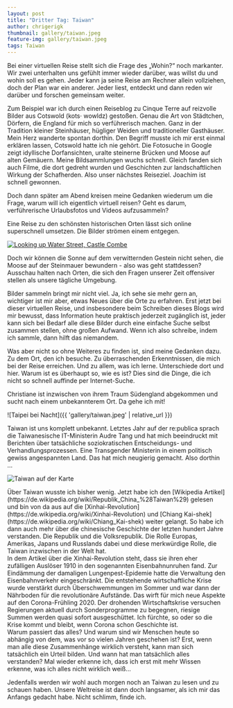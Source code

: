 ```yaml
---
layout: post
title: "Dritter Tag: Taiwan"
author: chrigerigk
thumbnail: gallery/taiwan.jpeg
feature-img: gallery/taiwan.jpeg
tags: Taiwan
---
```


<div class="author christiane"></div>
Bei einer virtuellen Reise stellt sich die Frage des „Wohin?“ noch markanter. Wir zwei unterhalten uns gefühlt immer wieder darüber, was willst du und wohin soll es gehen. Jeder kann ja seine Reise am Rechner allein vollziehen, doch der Plan war ein anderer. Jeder liest, entdeckt und dann reden wir darüber und forschen gemeinsam weiter.

Zum Beispiel war ich durch einen Reiseblog zu Cinque Terre auf reizvolle Bilder aus Cotswold (kots·
wowldz) gestoßen. Genau die Art von Städtchen, Dörfern, die England für mich so verführerisch machen. Ganz in der Tradition kleiner Steinhäuser, hügliger Weiden und traditioneller Gasthäuser. Mein Herz wanderte spontan dorthin. Den Begriff musste ich mir erst einmal erklären lassen, Cotswold hatte ich nie gehört. Die Fotosuche in Google zeigt idyllische Dorfansichten, uralte steinerne Brücken und Moose auf alten Gemäuern. Meine Bildsammlungen wuchs schnell. Gleich fanden sich auch Filme, die dort gedreht wurden und Geschichten zur landschaftlichen Wirkung der Schafherden. Also unser nächstes Reiseziel. Joachim ist schnell gewonnen.

Doch dann später am Abend kreisen meine Gedanken wiederum um die Frage, warum will ich eigentlich virtuell reisen? Geht es darum, verführerische Urlaubsfotos und Videos aufzusammeln?

Eine Reise zu den schönsten historischen Orten lässt sich online superschnell umsetzen. Die Bilder strömen einem entgegen.

<a title="John Menard from Phoenix, USA / CC BY-SA (https://creativecommons.org/licenses/by-sa/2.0)" href="https://commons.wikimedia.org/wiki/File:Looking_up_Water_Street,_Castle_Combe.jpg"><img alt="Looking up Water Street, Castle Combe" src="https://upload.wikimedia.org/wikipedia/commons/thumb/a/ac/Looking_up_Water_Street%2C_Castle_Combe.jpg/1024px-Looking_up_Water_Street%2C_Castle_Combe.jpg"></a>

Doch wir können die Sonne auf dem verwitternden Gestein nicht sehen, die Moose auf der Steinmauer bewundern - also was geht stattdessen? Ausschau halten nach Orten, die sich den Fragen unserer Zeit offensiver stellen als unsere tägliche Umgebung.

<div class="author joachim"></div>
Bilder sammeln bringt mir nicht viel. Ja, ich sehe sie mehr gern an, wichtiger ist mir aber, etwas Neues über die Orte zu erfahren. Erst jetzt bei dieser virtuellen Reise, und insbesondere beim Schreiben dieses Blogs wird mir bewusst, dass Information heute praktisch jederzeit zugänglich ist, jeder kann sich bei Bedarf alle diese Bilder durch eine einfache Suche selbst zusammen stellen, ohne großen Aufwand. Wenn ich also schreibe, indem ich sammle, dann hilft das niemandem.

Was aber nicht so ohne Weiteres zu finden ist, sind meine Gedanken dazu. Zu dem Ort, den ich besuche. Zu überraschenden Erkenntnissen, die mich bei der Reise erreichen. Und zu allem, was ich lerne. Unterschiede dort und hier. Warum ist es überhaupt so, wie es ist? Dies sind die Dinge, die ich nicht so schnell auffinde per Internet-Suche.

Christiane ist inzwischen von ihrem Traum Südengland abgekommen und sucht nach einem unbekannterem Ort. Da gehe ich mit!

![Taipei bei Nacht]({{ 'gallery/taiwan.jpeg' | relative_url }})

<div class="author christiane"></div>
Taiwan ist uns komplett unbekannt. Letztes Jahr auf der re:publica sprach die Taiwanesische IT-Ministerin Audre Tang und hat mich beeindruckt mit Berichten über tatsächliche soziokratischen Entscheidungs- und Verhandlungsprozessen. Eine Transgender Ministerin in einem politisch gewiss angespannten Land. Das hat mich neugierig gemacht. Also dorthin ...

![Taiwan auf der Karte](gallery/taiwan.png)

<div class="author joachim"></div>
Über Taiwan wusste ich bisher wenig. Jetzt habe ich den [Wikipedia Artikel](https://de.wikipedia.org/wiki/Republik_China_%28Taiwan%29) gelesen und bin von da aus auf die [Xinhai-Revolution](https://de.wikipedia.org/wiki/Xinhai-Revolution) und [Chiang Kai-shek](https://de.wikipedia.org/wiki/Chiang_Kai-shek) weiter gelangt. So habe ich dann auch mehr über die chinesische Geschichte der letzten hundert Jahre verstanden. Die Republik und die Volksrepublik. Die Rolle Europas, Amerikas, Japans und Russlands dabei und diese merkwürdige Rolle, die Taiwan inzwischen in der Welt hat.

<div class="author christiane"></div>
In dem Artikel über die Xinhai-Revolution steht, dass sie ihren eher zufälligen Auslöser 1910 in den sogenannten Eisenbahnunruhen fand. Zur Eindämmung der damaligen Lungenpest-Epidemie hatte die Verwaltung den Eisenbahnverkehr eingeschränkt. Die entstehende wirtschaftliche Krise wurde verstärkt durch Überschwemmungen im Sommer und war dann der Nährboden für die revolutionäre Aufstände. Das wirft für mich neue Aspekte auf den Corona-Frühling 2020. Der drohenden Wirtschaftskrise versuchen Regierungen aktuell durch Sonderprogramme zu begegnen, riesige Summen werden quasi sofort ausgeschüttet. Ich fürchte, so oder so die Krise kommt und bleibt, wenn Corona schon Geschichte ist.

<div class="author joachim"></div>
Warum passiert das alles? Und warum sind wir Menschen heute so abhängig von dem, was vor so vielen Jahren geschehen ist? Erst, wenn man alle diese Zusammenhänge wirklich versteht, kann man sich tatsächlich ein Urteil bilden. Und wann hat man tatsächlich alles verstanden? Mal wieder erkenne ich, dass ich erst mit mehr Wissen erkenne, was ich alles nicht wirklich weiß...

Jedenfalls werden wir wohl auch morgen noch an Taiwan zu lesen und zu schauen haben. Unsere Weltreise ist dann doch langsamer, als ich mir das Anfangs gedacht habe. Nicht schlimm, finde ich.
